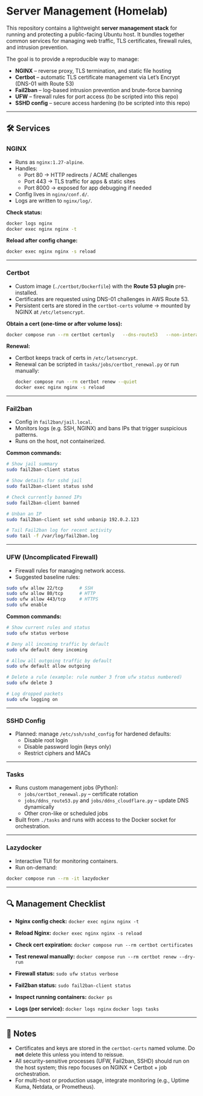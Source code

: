 # Server Management (Homelab)

This repository contains a lightweight **server management stack** for running and protecting a public-facing Ubuntu host. It bundles together common services for managing web traffic, TLS certificates, firewall rules, and intrusion prevention.

The goal is to provide a reproducible way to manage:

- **NGINX** – reverse proxy, TLS termination, and static file hosting
- **Certbot** – automatic TLS certificate management via Let’s Encrypt (DNS-01 with Route 53)
- **Fail2ban** – log-based intrusion prevention and brute-force banning
- **UFW** – firewall rules for port access (to be scripted into this repo)
- **SSHD config** – secure access hardening (to be scripted into this repo)

---

## 🛠️ Services

### NGINX
- Runs as `nginx:1.27-alpine`.
- Handles:
  - Port 80 → HTTP redirects / ACME challenges
  - Port 443 → TLS traffic for apps & static sites
  - Port 8000 → exposed for app debugging if needed
- Config lives in `nginx/conf.d/`.
- Logs are written to `nginx/log/`.

**Check status:**
```bash
docker logs nginx
docker exec nginx nginx -t
```

**Reload after config change:**
```bash
docker exec nginx nginx -s reload
```

---

### Certbot
- Custom image (`./certbot/Dockerfile`) with the **Route 53 plugin** pre-installed.
- Certificates are requested using DNS-01 challenges in AWS Route 53.
- Persistent certs are stored in the `certbot-certs` volume → mounted by NGINX at `/etc/letsencrypt`.

**Obtain a cert (one-time or after volume loss):**
```bash
docker compose run --rm certbot certonly   --dns-route53   --non-interactive   --agree-tos   --email you@example.com   -d wintermind.io -d '*.wintermind.io'
```

**Renewal:**
- Certbot keeps track of certs in `/etc/letsencrypt`.
- Renewal can be scripted in `tasks/jobs/certbot_renewal.py` or run manually:
  ```bash
  docker compose run --rm certbot renew --quiet
  docker exec nginx nginx -s reload
  ```

---

### Fail2ban
- Config in `fail2ban/jail.local`.
- Monitors logs (e.g. SSH, NGINX) and bans IPs that trigger suspicious patterns.
- Runs on the host, not containerized.

**Common commands:**
```bash
# Show jail summary
sudo fail2ban-client status

# Show details for sshd jail
sudo fail2ban-client status sshd

# Check currently banned IPs
sudo fail2ban-client banned

# Unban an IP
sudo fail2ban-client set sshd unbanip 192.0.2.123

# Tail Fail2ban log for recent activity
sudo tail -f /var/log/fail2ban.log
```

---

### UFW (Uncomplicated Firewall)
- Firewall rules for managing network access.
- Suggested baseline rules:
```bash
sudo ufw allow 22/tcp      # SSH
sudo ufw allow 80/tcp      # HTTP
sudo ufw allow 443/tcp     # HTTPS
sudo ufw enable
```

**Common commands:**
```bash
# Show current rules and status
sudo ufw status verbose

# Deny all incoming traffic by default
sudo ufw default deny incoming

# Allow all outgoing traffic by default
sudo ufw default allow outgoing

# Delete a rule (example: rule number 3 from ufw status numbered)
sudo ufw delete 3

# Log dropped packets
sudo ufw logging on
```

---

### SSHD Config
- Planned: manage `/etc/ssh/sshd_config` for hardened defaults:
  - Disable root login
  - Disable password login (keys only)
  - Restrict ciphers and MACs

---

### Tasks
- Runs custom management jobs (Python):
  - `jobs/certbot_renewal.py` – certificate rotation
  - `jobs/ddns_route53.py` and `jobs/ddns_cloudflare.py` – update DNS dynamically
  - Other cron-like or scheduled jobs
- Built from `./tasks` and runs with access to the Docker socket for orchestration.

---

### Lazydocker
- Interactive TUI for monitoring containers.
- Run on-demand:
```bash
docker compose run --rm -it lazydocker
```

---

## 🔍 Management Checklist

- **Nginx config check:**
  `docker exec nginx nginx -t`

- **Reload Nginx:**
  `docker exec nginx nginx -s reload`

- **Check cert expiration:**
  `docker compose run --rm certbot certificates`

- **Test renewal manually:**
  `docker compose run --rm certbot renew --dry-run`

- **Firewall status:**
  `sudo ufw status verbose`

- **Fail2ban status:**
  `sudo fail2ban-client status`

- **Inspect running containers:**
  `docker ps`

- **Logs (per service):**
  `docker logs nginx`
  `docker logs tasks`

---

## 📌 Notes

- Certificates and keys are stored in the `certbot-certs` named volume. Do **not** delete this unless you intend to reissue.
- All security-sensitive processes (UFW, Fail2ban, SSHD) should run on the host system; this repo focuses on NGINX + Certbot + job orchestration.
- For multi-host or production usage, integrate monitoring (e.g., Uptime Kuma, Netdata, or Prometheus).

